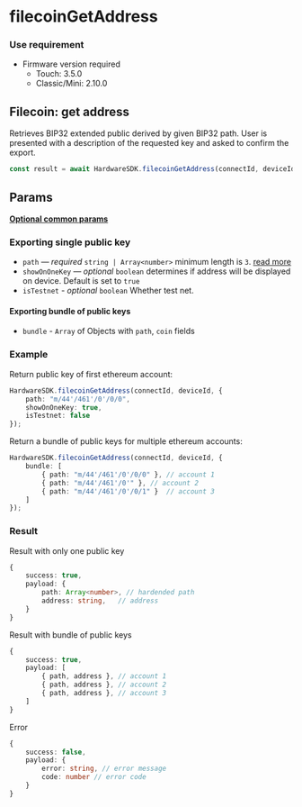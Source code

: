 # filecoinGetAddress

### Use requirement

* Firmware version required
  * Touch: 3.5.0
  * Classic/Mini: 2.10.0

## Filecoin: get address

Retrieves BIP32 extended public derived by given BIP32 path. User is presented with a description of the requested key and asked to confirm the export.

```typescript
const result = await HardwareSDK.filecoinGetAddress(connectId, deviceId, params);
```

## Params

[**Optional common params**](../common-params.md)

### Exporting single public key

* `path` — _required_ `string | Array<number>` minimum length is `3`. [read more](../path.md)
* `showOnOneKey` — _optional_ `boolean` determines if address will be displayed on device. Default is set to `true`
* `isTestnet` - _optional_ `boolean` Whether test net.



#### Exporting bundle of public keys

* `bundle` - `Array` of Objects with `path`, `coin` fields

### Example

Return public key of first ethereum account:

```typescript
HardwareSDK.filecoinGetAddress(connectId, deviceId, {
    path: "m/44'/461'/0'/0/0",
    showOnOneKey: true,
    isTestnet: false
});
```

Return a bundle of public keys for multiple ethereum accounts:

```typescript
HardwareSDK.filecoinGetAddress(connectId, deviceId, {
    bundle: [
        { path: "m/44'/461'/0'/0/0" }, // account 1
        { path: "m/44'/461'/0'" }, // account 2
        { path: "m/44'/461'/0'/0/1" }  // account 3
    ]
});
```

### Result

Result with only one public key

```typescript
{
    success: true,
    payload: {
        path: Array<number>, // hardended path
        address: string,   // address
    }
}
```

Result with bundle of public keys

```typescript
{
    success: true,
    payload: [
        { path, address }, // account 1
        { path, address }, // account 2
        { path, address }, // account 3
    ]
}
```

Error

```typescript
{
    success: false,
    payload: {
        error: string, // error message
        code: number // error code
    }
}
```
